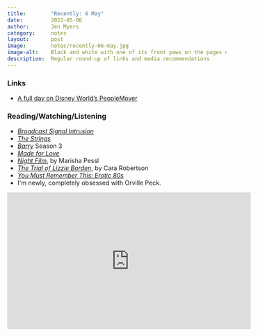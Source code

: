 ```yaml
---
title:        "Recently: 6 May"
date:         2022-05-06
author:       Jen Myers
category:     notes
layout:       post
image:        notes/recently-06-may.jpg
image-alt:    Black and white with one of its front paws on the pages of an open book on the grass
description:  Regular round-up of links and media recommendations
---
```




### Links

- [A full day on Disney World’s PeopleMover](https://www.youtube.com/watch?v=htJtxB\_nGq0&t=903s)


### Reading/Watching/Listening

- [_Broadcast Signal Intrusion_](https://letterboxd.com/film/broadcast-signal-intrusion/)
- [_The Strings_](https://letterboxd.com/film/film:652888/)
- [_Barry_](https://www.hbo.com/barry) Season 3
- [_Made for Love_](https://play.hbomax.com/series/urn:hbo:series:GYFE2Tg8P-76tMQEAAAAS)
- [_Night Film_](https://app.thestorygraph.com/books/ab101261-3fb6-44e3-91a3-14ac4aec66e3), by Marisha Pessl
- [_The Trial of Lizzie Borden_](https://app.thestorygraph.com/books/d716616f-8fe1-4c2a-9295-cef07740606b), by Cara Robertson
- [_You Must Remember This: Erotic 80s_](https://www.youmustrememberthispodcast.com/episodes/porno-chic-and-the-brief-heyday-of-x-ratings-erotic-80s-part-1)
- I'm newly, completely obsessed with Orville Peck.

<div class="youtube-video-container">
  <iframe width="560" height="315" src="https://www.youtube.com/embed/mSb8WFYSyGw" title="YouTube video player" frameborder="0" allow="accelerometer; autoplay; clipboard-write; encrypted-media; gyroscope; picture-in-picture" allowfullscreen></iframe>
</div>
